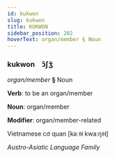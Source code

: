```yaml
---
id: kukwon
slug: kukwon
title: KUKWON
sidebar_position: 202
hoverText: organ/member § Noun
---
```


### kukwon&emsp;<span kind="abugida">ɔ̑ʃʒ̃</span>

*organ/member* **§** Noun

**Verb**: to be an organ/member

**Noun**: organ/member

**Modifier**: organ/member-related

Vietnamese cơ quan [kəː˧˧ kwaːŋ˧˧]

*Austro-Asiatic Language Family*